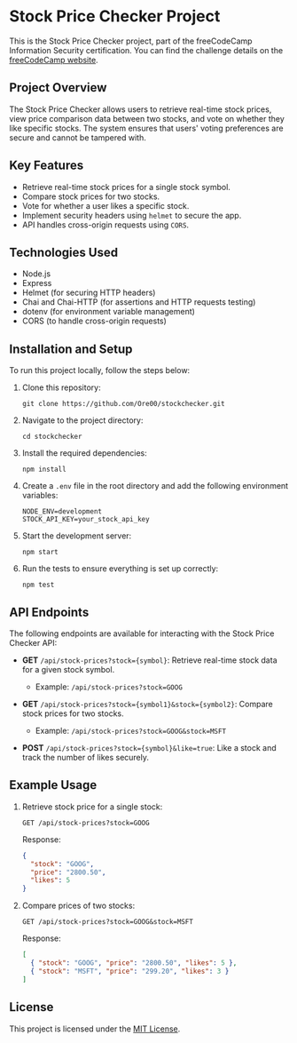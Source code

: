
# Stock Price Checker Project

This is the Stock Price Checker project, part of the freeCodeCamp Information Security certification. 
You can find the challenge details on the [freeCodeCamp website](https://freecodecamp.org/learn/information-security/information-security-projects/stock-price-checker).

## Project Overview

The Stock Price Checker allows users to retrieve real-time stock prices, view price comparison data between two stocks, and vote on whether they like specific stocks. The system ensures that users' voting preferences are secure and cannot be tampered with.

## Key Features

- Retrieve real-time stock prices for a single stock symbol.
- Compare stock prices for two stocks.
- Vote for whether a user likes a specific stock.
- Implement security headers using `helmet` to secure the app.
- API handles cross-origin requests using `CORS`.

## Technologies Used

- Node.js
- Express
- Helmet (for securing HTTP headers)
- Chai and Chai-HTTP (for assertions and HTTP requests testing)
- dotenv (for environment variable management)
- CORS (to handle cross-origin requests)

## Installation and Setup

To run this project locally, follow the steps below:

1. Clone this repository:
    ```
    git clone https://github.com/Ore00/stockchecker.git
    ```

2. Navigate to the project directory:
    ```
    cd stockchecker
    ```

3. Install the required dependencies:
    ```
    npm install
    ```

4. Create a `.env` file in the root directory and add the following environment variables:
    ```
    NODE_ENV=development
    STOCK_API_KEY=your_stock_api_key
    ```

5. Start the development server:
    ```
    npm start
    ```

6. Run the tests to ensure everything is set up correctly:
    ```
    npm test
    ```

## API Endpoints

The following endpoints are available for interacting with the Stock Price Checker API:

- **GET** `/api/stock-prices?stock={symbol}`: Retrieve real-time stock data for a given stock symbol.
    - Example: `/api/stock-prices?stock=GOOG`

- **GET** `/api/stock-prices?stock={symbol1}&stock={symbol2}`: Compare stock prices for two stocks.
    - Example: `/api/stock-prices?stock=GOOG&stock=MSFT`

- **POST** `/api/stock-prices?stock={symbol}&like=true`: Like a stock and track the number of likes securely.

## Example Usage

1. Retrieve stock price for a single stock:
    ```
    GET /api/stock-prices?stock=GOOG
    ```

    Response:
    ```json
    {
      "stock": "GOOG",
      "price": "2800.50",
      "likes": 5
    }
    ```

2. Compare prices of two stocks:
    ```
    GET /api/stock-prices?stock=GOOG&stock=MSFT
    ```

    Response:
    ```json
    [
      { "stock": "GOOG", "price": "2800.50", "likes": 5 },
      { "stock": "MSFT", "price": "299.20", "likes": 3 }
    ]
    ```

## License

This project is licensed under the [MIT License](https://opensource.org/license/mit).